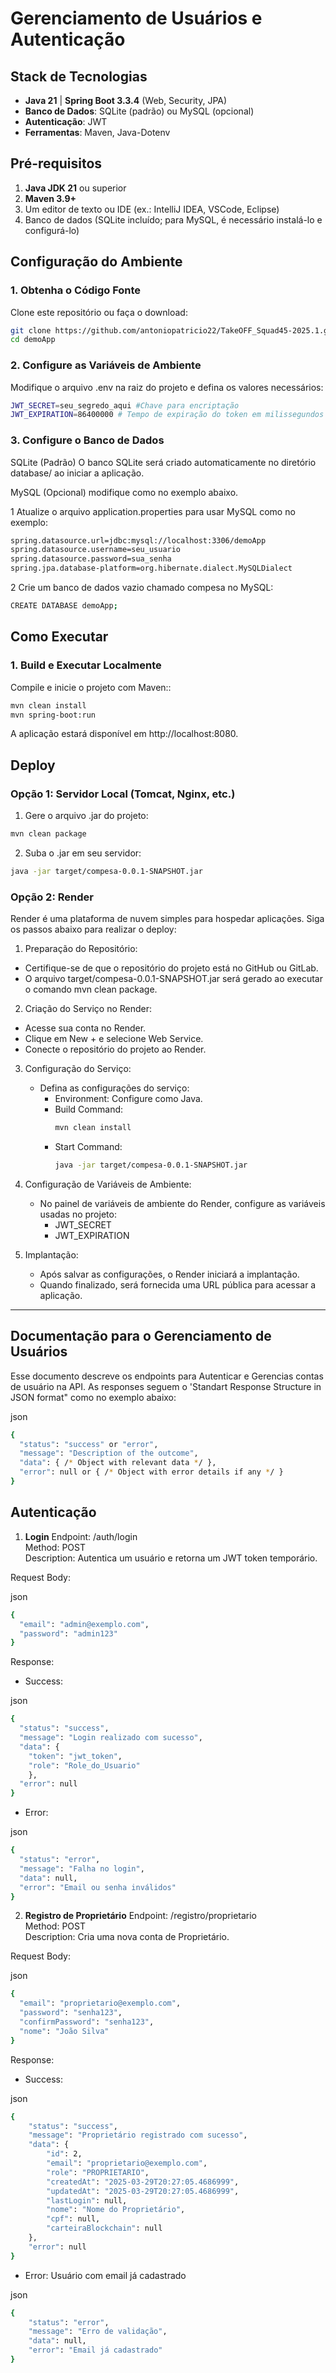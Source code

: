 

# Gerenciamento de Usuários e Autenticação

##  Stack de Tecnologias
- **Java 21** | **Spring Boot 3.3.4** (Web, Security, JPA)  
- **Banco de Dados**: SQLite (padrão) ou MySQL (opcional)  
- **Autenticação**: JWT  
- **Ferramentas**: Maven, Java-Dotenv  


## Pré-requisitos

1. **Java JDK 21** ou superior
2. **Maven 3.9+**
3. Um editor de texto ou IDE (ex.: IntelliJ IDEA, VSCode, Eclipse)
4. Banco de dados (SQLite incluído; para MySQL, é necessário instalá-lo e configurá-lo)


## Configuração do Ambiente

### 1. Obtenha o Código Fonte

Clone este repositório ou faça o download:

```bash
git clone https://github.com/antoniopatricio22/TakeOFF_Squad45-2025.1.git
cd demoApp
```
### 2. Configure as Variáveis de Ambiente
Modifique o arquivo .env na raiz do projeto e defina os valores necessários:

```bash
JWT_SECRET=seu_segredo_aqui #Chave para encriptação
JWT_EXPIRATION=86400000 # Tempo de expiração do token em milissegundos
```

### 3. Configure o Banco de Dados
SQLite (Padrão)
O banco SQLite será criado automaticamente no diretório database/ ao iniciar a aplicação.

MySQL (Opcional) modifique como no exemplo abaixo.

1 Atualize o arquivo application.properties para usar MySQL como no exemplo:
```bash
spring.datasource.url=jdbc:mysql://localhost:3306/demoApp
spring.datasource.username=seu_usuario
spring.datasource.password=sua_senha
spring.jpa.database-platform=org.hibernate.dialect.MySQLDialect

```
2 Crie um banco de dados vazio chamado compesa no MySQL:
```bash
CREATE DATABASE demoApp;
```

## Como Executar
### 1. Build e Executar Localmente
Compile e inicie o projeto com Maven::
```bash
mvn clean install
mvn spring-boot:run

```
A aplicação estará disponível em http://localhost:8080.


## Deploy
### Opção 1: Servidor Local (Tomcat, Nginx, etc.)
1. Gere o arquivo .jar do projeto:
```bash
mvn clean package

```
2. Suba o .jar em seu servidor:
```bash
java -jar target/compesa-0.0.1-SNAPSHOT.jar

```

### Opção 2: Render
Render é uma plataforma de nuvem simples para hospedar aplicações. Siga os passos abaixo para realizar o deploy:

1. Preparação do Repositório:
  - Certifique-se de que o repositório do projeto está no GitHub ou GitLab.
  - O arquivo target/compesa-0.0.1-SNAPSHOT.jar será gerado ao executar o comando mvn clean package.

2. Criação do Serviço no Render:
  - Acesse sua conta no Render.
  - Clique em New + e selecione Web Service.
  - Conecte o repositório do projeto ao Render.

3. Configuração do Serviço:
    - Defina as configurações do serviço:
      - Environment: Configure como Java.
      - Build Command:
        ```bash
        mvn clean install
        ```
      - Start Command:
        ```bash
        java -jar target/compesa-0.0.1-SNAPSHOT.jar
        ```

4. Configuração de Variáveis de Ambiente:
    - No painel de variáveis de ambiente do Render, configure as variáveis usadas no projeto:
      - JWT_SECRET
      - JWT_EXPIRATION

5. Implantação:
    - Após salvar as configurações, o Render iniciará a implantação.
    - Quando finalizado, será fornecida uma URL pública para acessar a aplicação.
      

---
## Documentação para o Gerenciamento de Usuários
Esse documento descreve os endpoints para Autenticar e Gerencias contas de usuário na API. As responses seguem o 'Standart Response Structure in JSON format" como no exemplo abaixo: 

json
```bash
{
  "status": "success" or "error",
  "message": "Description of the outcome",
  "data": { /* Object with relevant data */ },
  "error": null or { /* Object with error details if any */ }
}
```


## Autenticação
1. **Login**
Endpoint: /auth/login
<br>Method: POST
<br>Description: Autentica um usuário e retorna um JWT token temporário.

Request Body:

json
```bash
{
  "email": "admin@exemplo.com",
  "password": "admin123"
}
```
Response:

- Success:

json
```bash
{
  "status": "success",
  "message": "Login realizado com sucesso",
  "data": {
    "token": "jwt_token",
    "role": "Role_do_Usuario"
    },
  "error": null
}
```

- Error:

json
```bash
{
  "status": "error",
  "message": "Falha no login",
  "data": null,
  "error": "Email ou senha inválidos"
}
```

2. **Registro de Proprietário**
Endpoint: /registro/proprietario
<br>Method: POST
<br>Description: Cria uma nova conta de Proprietário.


Request Body:

json
```bash
{
  "email": "proprietario@exemplo.com",
  "password": "senha123",
  "confirmPassword": "senha123",
  "nome": "João Silva"
}
```
Response:

- Success:

json
```bash
{
    "status": "success",
    "message": "Proprietário registrado com sucesso",
    "data": {
        "id": 2,
        "email": "proprietario@exemplo.com",
        "role": "PROPRIETARIO",
        "createdAt": "2025-03-29T20:27:05.4686999",
        "updatedAt": "2025-03-29T20:27:05.4686999",
        "lastLogin": null,
        "nome": "Nome do Proprietário",
        "cpf": null,
        "carteiraBlockchain": null
    },
    "error": null
}
```

- Error: Usuário com email já cadastrado

json
```bash
{
    "status": "error",
    "message": "Erro de validação",
    "data": null,
    "error": "Email já cadastrado"
}
```
